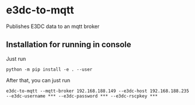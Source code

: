 # e3dc-to-mqtt
Publishes E3DC data to an mqtt broker

## Installation for running in console
Just run 

`python -m pip install -e . --user`

 After that, you can just run
 
 `e3dc-to-mqtt --mqtt-broker 192.168.188.149 --e3dc-host 192.168.188.235 --e3dc-username *** --e3dc-password *** --e3dc-rscpkey ***`
